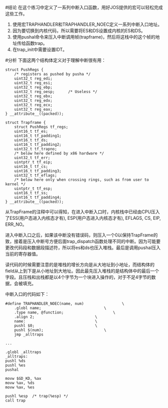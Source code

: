 #结论
在这个练习中定义了一系列中断入口函数，用好JOS提供的宏可以轻松完成这些工作。

1. 使用宏TRAPHANDLER和TRAPHANDLER_NOEC定义一系列中断入口地址。
1. 因为要切换到内核代码，所以需要将ES和DS设置成内核的ES和DS。
2. 使用pushal命令来压入中断调用帧(trapframe)，然后将这栈中的这个帧的地址传给函数trap。
3. 在trap_init中需要设置IDT。

#分析
下面这两个结构体定义对于理解中断很有用：
```
struct PushRegs {
	/* registers as pushed by pusha */
	uint32_t reg_edi;
	uint32_t reg_esi;
	uint32_t reg_ebp;
	uint32_t reg_oesp;		/* Useless */
	uint32_t reg_ebx;
	uint32_t reg_edx;
	uint32_t reg_ecx;
	uint32_t reg_eax;
} __attribute__((packed));

struct Trapframe {
	struct PushRegs tf_regs;
	uint16_t tf_es;
	uint16_t tf_padding1;
	uint16_t tf_ds;
	uint16_t tf_padding2;
	uint32_t tf_trapno;
	/* below here defined by x86 hardware */
	uint32_t tf_err;
	uintptr_t tf_eip;
	uint16_t tf_cs;
	uint16_t tf_padding3;
	uint32_t tf_eflags;
	/* below here only when crossing rings, such as from user to kernel */
	uintptr_t tf_esp;
	uint16_t tf_ss;
	uint16_t tf_padding4;
} __attribute__((packed));
```
从TrapFrame的注释中可以得知，在进入中断入口时，内核栈中已经由CPU压入了ESS(用户态进入内核态才有), ESP(用户态进入内核态才有), EFLAGS, CS, EIP, ERR_NO。

进入中断入口之后，如果该中断没有错误码，则压入一个0以保持TrapFrame的致，接着是压入中断号方便后面trap_dispatch函数处理不同的中断。因为可能要更改代码段和数据段描述符，所以将es和ds也压入堆栈。最后是调用pushal压入当前的寄存器值。

读代码的时候需要注意的是堆栈的增长方向是从大地址到小地址，而结构体的field从上到下是从小地址到大地址。因此最先压入堆栈的是结构体中的最后一个字段。且压栈和出栈都是以4个字节为一个块进入操作的，对于不足4字节的数据，会被填充。

中断入口的代码如下：
```
#define TRAPHANDLER_NOEC(name, num)					\
	.globl name;							\
	.type name, @function;						\
	.align 2;							\
	name:								\
	pushl $0;							\
	pushl $(num);							\
	jmp _alltraps

...

.globl _alltraps
_alltraps:
pushl %ds                                                                                  
pushl %es
pushal

movw $GD_KD, %ax
movw %ax, %ds
movw %ax, %es

pushl %esp  /* trap(%esp) */
call trap
```

